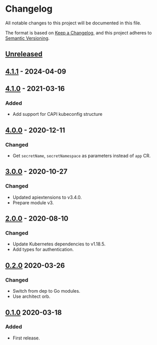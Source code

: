# Changelog

All notable changes to this project will be documented in this file.

The format is based on [Keep a Changelog](https://keepachangelog.com/en/1.0.0/),
and this project adheres to [Semantic Versioning](https://semver.org/spec/v2.0.0.html).

## [Unreleased]

## [4.1.1] - 2024-04-09

## [4.1.0] - 2021-03-16

### Added

- Add support for CAPI kubeconfig structure

## [4.0.0] - 2020-12-11

### Changed

- Get `secretName`, `secretNamespace` as parameters instead of `app` CR.

## [3.0.0] - 2020-10-27

### Changed

- Updated apiextensions to v3.4.0.
- Prepare module v3.

## [2.0.0] - 2020-08-10

### Changed

- Update Kubernetes dependencies to v1.18.5.
- Add types for authentication.

## [0.2.0] 2020-03-26

### Changed

- Switch from dep to Go modules.
- Use architect orb.

## [0.1.0] 2020-03-18

### Added

- First release.

[Unreleased]: https://github.com/giantswarm/kubeconfig/compare/v4.1.1...HEAD
[4.1.1]: https://github.com/giantswarm/kubeconfig/compare/v4.1.0...v4.1.1
[4.1.0]: https://github.com/giantswarm/kubeconfig/compare/v4.0.0...v4.1.0
[4.0.0]: https://github.com/giantswarm/kubeconfig/compare/v3.0.0...v4.0.0
[3.0.0]: https://github.com/giantswarm/kubeconfig/compare/v2.0.0...v3.0.0
[2.0.0]: https://github.com/giantswarm/kubeconfig/compare/v0.2.0...v2.0.0
[0.2.0]: https://github.com/giantswarm/helmclient/compare/v0.1.0...v0.2.0

[0.1.0]: https://github.com/giantswarm/kubeconfig/releases/tag/v0.1.0
